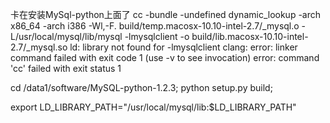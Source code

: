 卡在安装MySql-python上面了
cc -bundle -undefined dynamic_lookup -arch x86_64 -arch i386 -Wl,-F. build/temp.macosx-10.10-intel-2.7/_mysql.o -L/usr/local/mysql/lib/mysql -lmysqlclient -o build/lib.macosx-10.10-intel-2.7/_mysql.so
ld: library not found for -lmysqlclient
clang: error: linker command failed with exit code 1 (use -v to see invocation)
	error: command 'cc' failed with exit status 1

cd /data1/software/MySQL-python-1.2.3;
python setup.py build;


export LD_LIBRARY_PATH="/usr/local/mysql/lib:$LD_LIBRARY_PATH"
